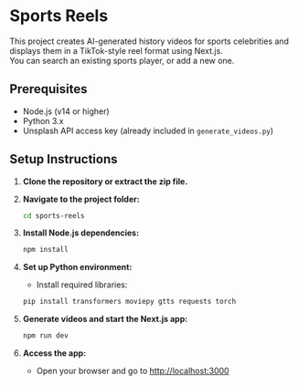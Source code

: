 # Sports Reels

This project creates AI-generated history videos for sports celebrities and displays them in a TikTok-style reel format using Next.js.  
You can search an existing sports player, or add a new one.

## Prerequisites

- Node.js (v14 or higher)
- Python 3.x
- Unsplash API access key (already included in `generate_videos.py`)

## Setup Instructions

1. **Clone the repository or extract the zip file.**

2. **Navigate to the project folder:**  

   ```bash
   cd sports-reels
   ```

3. **Install Node.js dependencies:**  

   ```bash
   npm install
   ```

4. **Set up Python environment:**  
   - Install required libraries:

   ```bash
   pip install transformers moviepy gtts requests torch
   ```

5. **Generate videos and start the Next.js app:**  

   ```bash
   npm run dev
   ```

6. **Access the app:**  
   - Open your browser and go to <http://localhost:3000>
